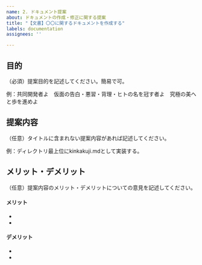 ```yaml
---
name: 2. ドキュメント提案
about: ドキュメントの作成・修正に関する提案
title: "【文書】〇〇に関するドキュメントを作成する"
labels: documentation
assignees: ''

---
```


## 目的
（必須）提案目的を記述してください。簡易で可。

例：共同開発者よ　仮面の告白・悪習・背理・ヒトの名を冠す者よ　究極の美へと歩を進めよ

## 提案内容
（任意）タイトルに含まれない提案内容があれば記述してください。

例：ディレクトリ最上位にkinkakuji.mdとして実装する。

## メリット・デメリット
（任意）提案内容のメリット・デメリットについての意見を記述してください。

#### メリット
- 
- 
#### デメリット
- 
-

